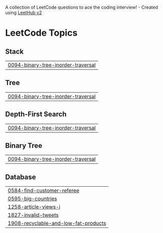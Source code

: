 A collection of LeetCode questions to ace the coding interview! - Created using [LeetHub v2](https://github.com/arunbhardwaj/LeetHub-2.0)
<!---LeetCode Topics Start-->
# LeetCode Topics
## Stack
|  |
| ------- |
| [0094-binary-tree-inorder-traversal](https://github.com/alifrahman363/LeetCode/tree/master/0094-binary-tree-inorder-traversal) |
## Tree
|  |
| ------- |
| [0094-binary-tree-inorder-traversal](https://github.com/alifrahman363/LeetCode/tree/master/0094-binary-tree-inorder-traversal) |
## Depth-First Search
|  |
| ------- |
| [0094-binary-tree-inorder-traversal](https://github.com/alifrahman363/LeetCode/tree/master/0094-binary-tree-inorder-traversal) |
## Binary Tree
|  |
| ------- |
| [0094-binary-tree-inorder-traversal](https://github.com/alifrahman363/LeetCode/tree/master/0094-binary-tree-inorder-traversal) |
## Database
|  |
| ------- |
| [0584-find-customer-referee](https://github.com/alifrahman363/LeetCode/tree/master/0584-find-customer-referee) |
| [0595-big-countries](https://github.com/alifrahman363/LeetCode/tree/master/0595-big-countries) |
| [1258-article-views-i](https://github.com/alifrahman363/LeetCode/tree/master/1258-article-views-i) |
| [1827-invalid-tweets](https://github.com/alifrahman363/LeetCode/tree/master/1827-invalid-tweets) |
| [1908-recyclable-and-low-fat-products](https://github.com/alifrahman363/LeetCode/tree/master/1908-recyclable-and-low-fat-products) |
<!---LeetCode Topics End-->